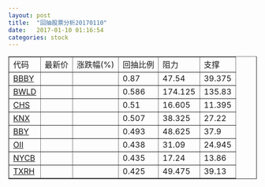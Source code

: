 ```yaml
---
layout: post
title:  "回抽股票分析20170110"
date:   2017-01-10 01:16:54
categories: stock
---
```

<script type="text/javascript">
var stockList = []
stockList.push('gb_bbby');
stockList.push('gb_bwld');
stockList.push('gb_chs');
stockList.push('gb_knx');
stockList.push('gb_bby');
stockList.push('gb_oii');
stockList.push('gb_nycb');
stockList.push('gb_txrh');
</script>
<table border="1">
 <tr>
 <td>代码</td>
 <td>最新价</td>
 <td>涨跌幅(%)</td>
 <td>回抽比例</td>
 <td>阻力</td>
 <td>支撑</td>
</tr>
  <tr id="bbby">
  <td><a href="http://stock.finance.sina.com.cn/usstock/quotes/BBBY.html" target="_blank">BBBY</a></td><td></td><td></td><td>0.87</td><td>47.54</td><td>39.375</td></tr>
  <tr id="bwld">
  <td><a href="http://stock.finance.sina.com.cn/usstock/quotes/BWLD.html" target="_blank">BWLD</a></td><td></td><td></td><td>0.586</td><td>174.125</td><td>135.83</td></tr>
  <tr id="chs">
  <td><a href="http://stock.finance.sina.com.cn/usstock/quotes/CHS.html" target="_blank">CHS</a></td><td></td><td></td><td>0.51</td><td>16.605</td><td>11.395</td></tr>
  <tr id="knx">
  <td><a href="http://stock.finance.sina.com.cn/usstock/quotes/KNX.html" target="_blank">KNX</a></td><td></td><td></td><td>0.507</td><td>38.325</td><td>27.22</td></tr>
  <tr id="bby">
  <td><a href="http://stock.finance.sina.com.cn/usstock/quotes/BBY.html" target="_blank">BBY</a></td><td></td><td></td><td>0.493</td><td>48.625</td><td>37.9</td></tr>
  <tr id="oii">
  <td><a href="http://stock.finance.sina.com.cn/usstock/quotes/OII.html" target="_blank">OII</a></td><td></td><td></td><td>0.438</td><td>31.09</td><td>24.945</td></tr>
  <tr id="nycb">
  <td><a href="http://stock.finance.sina.com.cn/usstock/quotes/NYCB.html" target="_blank">NYCB</a></td><td></td><td></td><td>0.435</td><td>17.24</td><td>13.86</td></tr>
  <tr id="txrh">
  <td><a href="http://stock.finance.sina.com.cn/usstock/quotes/TXRH.html" target="_blank">TXRH</a></td><td></td><td></td><td>0.425</td><td>49.475</td><td>39.13</td></tr>
</table>
